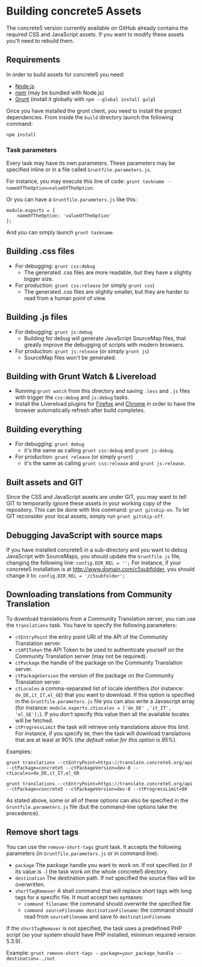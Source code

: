 # Building concrete5 Assets

The concrete5 version currently available on GitHub already contains the required CSS and JavaScript assets.
If you want to modify these assets you'll need to rebuild them. 

## Requirements

In order to build assets for concrete5 you need:

- [Node.js](https://nodejs.org/)
- [npm](https://www.npmjs.com/) (may be bundled with Node.js)
- [Grunt](https://gruntjs.com/) (install it globally with `npm --global install gulp`)

Once you have installed the grunt client, you need to install the project dependencies. From inside the `build` directory launch the following command:
```
npm install
```

### Task parameters

Every task may have its own parameters. These parameters may be specified inline or in a file called `Gruntfile.parameters.js`.

For instance, you may execute this line of code:
`grunt taskname --nameOfTheOption=valueOfTheOption`.

Or you can have a  `Gruntfile.parameters.js` like this:
```
module.exports = {
	nameOfTheOption: 'valueOfTheOption'
};
```
And you can simply launch `grunt taskname`.

## Building .css files

- For debugging: `grunt css:debug`
	- The generated .css files are more readable, but they have a slightly bigger size.
- For production: `grunt css:release` (or simply `grunt css`)
	-  The generated .css files are slightly smaller, but they are harder to read from a human point of view.


## Building .js files

- For debugging: `grunt js:debug`
	- Building for debug will generate JavaScript SourceMap files, that greatly improve the debugging of scripts with modern browsers.
- For production: `grunt js:release` (or simply `grunt js`)
	- SourceMap files won't be generated.  

## Building with Grunt Watch & Livereload

- Running `grunt watch` from this directory and saving `.less` and `.js` files with trigger the `css:debug` and `js:debug` tasks.
- Install the Livereload plugins for [Firefox](https://addons.mozilla.org/en-US/firefox/addon/livereload/) and [Chrome](https://chrome.google.com/webstore/detail/livereload/jnihajbhpnppcggbcgedagnkighmdlei) in order to have the browser automatically refresh after build completes.

## Building everything

- For debugging: `grunt debug`
	- it's the same as calling `grunt css:debug` and `grunt js:debug`.
- For production: `grunt release` (or simply `grunt`)
	- it's the same as calling `grunt css:release` and `grunt js:release`.


## Built assets and GIT

Since the CSS and JavaScript assets are under GIT, you may want to tell GIT to temporarily ignore these assets in your working copy of the repository.
This can be done with this command: `grunt gitskip-on`.
To let GIT reconsider your local assets, simply run `grunt gitskip-off`.


## Debugging JavaScript with source maps

If you have installed concrete5 in a sub-directory and you want to debug JavaScript with SourceMaps, you should update the `Gruntfile.js` file, changing the following line:
`config.DIR_REL = '';`
For instance, if your concrete5 installation is at http://www.domain.com/c5subfolder, you should change it to:
`config.DIR_REL = '/c5subfolder';`


## Downloading translations from Community Translation

To download translations from a Community Translation server, you can use the `translations` task.
You have to specify the following parameters:
- `ctEntryPoint` the entry point URI of the API of the Community Translation server.
- `ctAPIToken` the API Token to be used to authenticate yourself on the Community Translation server (may not be required).
- `ctPackage` the handle of the package on the Community Translation server.
- `ctPackageVersion` the version of the package on the Community Translation server.
- `ctLocales` a comma-separated list of locale identifiers (for instance: `de_DE,it_IT,el_GE`) that you want to download. If this option is specified in the `Gruntfile.parameters.js` file you can also write a Javascript array (for instance: `module.exports.ctLocales = ['de_DE' ,'it_IT', 'el_GE'];`). If you don't specify this value then all the available locales will be fetched.
- `ctProgressLimit` the task will retrieve only translations above this limit. For instance, if you specify `90`, then the task will download translations that are at least at 90% (_the default value for this option is 95%_).

Examples:
```Shell
grunt translations --ctEntryPoint=https://translate.concrete5.org/api --ctPackage=concrete5 --ctPackageVersion=dev-8 --ctLocales=de_DE,it_IT,el_GR

grunt translations --ctEntryPoint=https://translate.concrete5.org/api --ctPackage=concrete5 --ctPackageVersion=dev-8 --ctProgressLimit=90
```
As stated above, some or all of these options can also be specified in the `Gruntfile.parameters.js` file (but the command-line options take the precedence).


## Remove short tags

You can use the `remove-short-tags` grunt task.
It accepts the following parameters (in `Gruntfile.parameters.js` or in command line):
- `package` The package handle you want to work on. If not specified (or if its value is `-`) the task work on the whole concrete5 directory. 
- `destination` The destination path. If not specified the source files will be overwritten.
- `shortTagRemover` A shell command that will replace short tags with long tags for a specific file. It must accept two syntaxes:
	- `command filename`: the command should overwrite the specified file
	- `command sourceFilename destinationFilename`: the command should read from `sourceFilename` and save to `destinationFilename`

If the `shortTagRemover` is not specified, the task uses a predefined PHP script (so your system should have PHP installed, minimum required version 5.3.9).

Example: `grunt remove-short-tags --package=your_package_handle --destination=../out`
